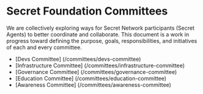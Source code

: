 <slim-column>

# Secret Foundation Committees

We are collectively exploring ways for Secret Network participants (Secret Agents) to better coordinate and collaborate. This document is a work in progress toward defining the purpose, goals, responsibilities, and initiatives of each and every committee.

- [Devs Committee] (/committees/devs-committee)
- [Infrastructure Committee] (/committees/infrastructure-committee)
- [Governance Committee] (/committees/governance-committee)
- [Education Committee] (/committees/education-committee)
- [Awareness Committee] (/committees/awareness-committee)

</slim-column>